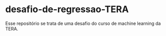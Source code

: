 # desafio-de-regressao-TERA
Esse repositório se trata de uma desafio do curso de machine learning da TERA.
